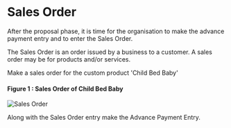 # Sales Order

After the proposal phase, it is time for the organisation to make the advance payment entry and to enter the Sales Order. 


The Sales Order is an order issued by a business to a customer. A sales order may be for products and/or services. 

Make a sales order for the custom product 'Child Bed Baby'


#### Figure 1 : Sales Order of Child Bed Baby

![Sales Order](/assets/frappe_io/images/erpnext/e-t-o-sales-order-childbed.png)

Along with the Sales Order entry make the Advance Payment Entry.